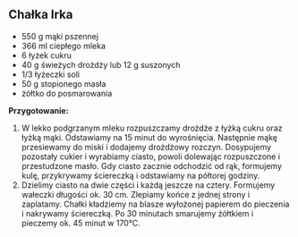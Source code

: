 ## Chałka Irka ##

- 550 g mąki pszennej
- 366 ml ciepłego mleka
- 6 łyżek cukru
- 40 g świeżych drożdży lub 12 g suszonych
- 1/3 łyżeczki soli
- 50 g stopionego masła
- żółtko do posmarowania

**Przygotowanie:**

1. W lekko podgrzanym mleku rozpuszczamy drożdże z łyżką cukru oraz łyżką mąki. Odstawiamy na 15 minut do wyrośnięcia. Następnie mąkę przesiewamy do miski i dodajemy drożdżowy rozczyn. Dosypujemy pozostały cukier i wyrabiamy ciasto, powoli dolewając rozpuszczone i przestudzone masło. Gdy ciasto zacznie odchodzić od rąk, formujemy kulę, przykrywamy ściereczką i odstawiamy na półtorej godziny.
2. Dzielimy ciasto na dwie części i każdą jeszcze na cztery. Formujemy wałeczki długości ok. 30 cm. Zlepiamy końce z jednej strony i zaplatamy. Chałki kładziemy na blasze wyłożonej papierem do pieczenia i nakrywamy ściereczką. Po 30 minutach smarujemy żółtkiem i pieczemy ok. 45 minut w 170°C. 

<div style="page-break-after: always;"></div>
